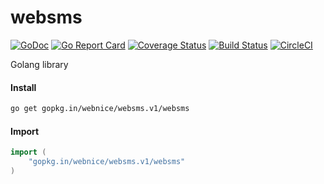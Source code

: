 # websms

[![GoDoc](https://godoc.org/gopkg.in/webnice/websms.v1/websms?status.svg)](https://godoc.org/gopkg.in/webnice/websms.v1/websms)
[![Go Report Card](https://goreportcard.com/badge/gopkg.in/webnice/websms.v1)](https://goreportcard.com/report/gopkg.in/webnice/websms.v1)
[![Coverage Status](https://coveralls.io/repos/github/webnice/websms/badge.svg?branch=v1)](https://coveralls.io/github/webnice/websms?branch=v1)
[![Build Status](https://travis-ci.org/webnice/websms.svg?branch=v1)](https://travis-ci.org/webnice/websms)
[![CircleCI](https://circleci.com/gh/webnice/websms/tree/v1.svg?style=svg)](https://circleci.com/gh/webnice/websms/tree/v1)

Golang library

#### Install
```bash
go get gopkg.in/webnice/websms.v1/websms
```

#### Import
```go
import (
	"gopkg.in/webnice/websms.v1/websms"
)
```
